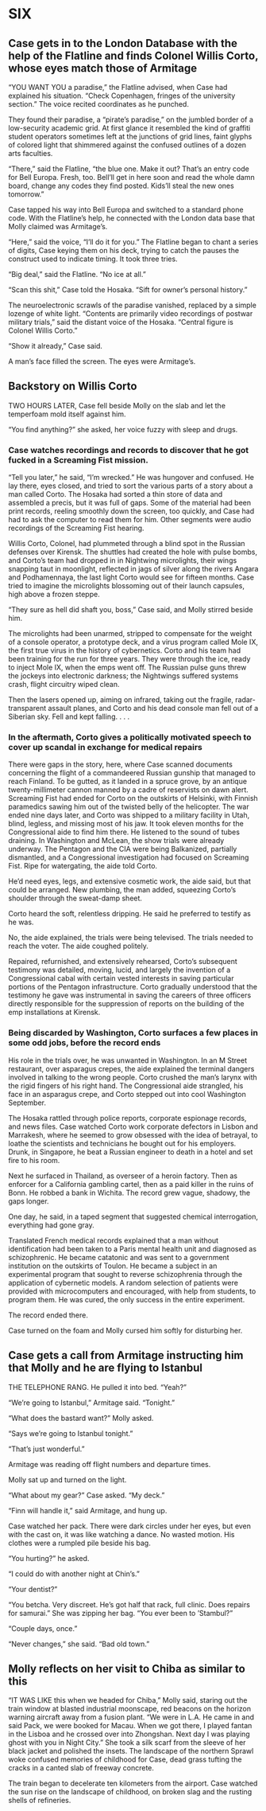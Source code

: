 # SIX

## Case gets in to the London Database with the help of the Flatline and finds Colonel Willis Corto, whose eyes match those of Armitage
“YOU WANT YOU a paradise,” the Flatline advised, when Case had explained his
situation. “Check Copenhagen, fringes of the university section.” The voice
recited coordinates as he punched.

They found their paradise, a “pirate’s paradise,” on the jumbled border of a
low-security academic grid. At first glance it resembled the kind of graffiti
student operators sometimes left at the junctions of grid lines, faint glyphs
of colored light that shimmered against the confused outlines of a dozen arts
faculties.

“There,” said the Flatline, “the blue one. Make it out? That’s an entry code
for Bell Europa. Fresh, too. Bell’ll get in here soon and read the whole damn
board, change any codes they find posted. Kids’ll steal the new ones tomorrow.”

Case tapped his way into Bell Europa and switched to a standard phone code.
With the Flatline’s help, he connected with the London data base that Molly
claimed was Armitage’s.

“Here,” said the voice, “I’ll do it for you.” The Flatline began to chant a
series of digits, Case keying them on his deck, trying to catch the pauses the
construct used to indicate timing. It took three tries.

“Big deal,” said the Flatline. “No ice at all.”

“Scan this shit,” Case told the Hosaka. “Sift for owner’s personal history.”

The neuroelectronic scrawls of the paradise vanished, replaced by a simple
lozenge of white light. “Contents are primarily video recordings of postwar
military trials,” said the distant voice of the Hosaka. “Central figure is
Colonel Willis Corto.”

“Show it already,” Case said.

A man’s face filled the screen. The eyes were Armitage’s.

## Backstory on Willis Corto
TWO HOURS LATER, Case fell beside Molly on the slab and let the temperfoam mold
itself against him.

“You find anything?” she asked, her voice fuzzy with sleep and drugs.

### Case watches recordings and records to discover that he got fucked in a Screaming Fist mission.
“Tell you later,” he said, “I’m wrecked.” He was hungover and confused. He lay
there, eyes closed, and tried to sort the various parts of a story about a man
called Corto. The Hosaka had sorted a thin store of data and assembled a
precis, but it was full of gaps. Some of the material had been print records,
reeling smoothly down the screen, too quickly, and Case had had to ask the
computer to read them for him. Other segments were audio recordings of the
Screaming Fist hearing.

Willis Corto, Colonel, had plummeted through a blind spot in the Russian
defenses over Kirensk. The shuttles had created the hole with pulse bombs, and
Corto’s team had dropped in in Nightwing microlights, their wings snapping taut
in moonlight, reflected in jags of silver along the rivers Angara and
Podhamennaya, the last light Corto would see for fifteen months. Case tried to
imagine the microlights blossoming out of their launch capsules, high above a
frozen steppe.

“They sure as hell did shaft you, boss,” Case said, and Molly stirred beside
him.

The microlights had been unarmed, stripped to compensate for the weight of a
console operator, a prototype deck, and a virus program called Mole IX, the
first true virus in the history of cybernetics. Corto and his team had been
training for the run for three years. They were through the ice, ready to
inject Mole IX, when the emps went off. The Russian pulse guns threw the
jockeys into electronic darkness; the Nightwings suffered systems crash, flight
circuitry wiped clean.

Then the lasers opened up, aiming on infrared, taking out the fragile,
radar-transparent assault planes, and Corto and his dead console man fell out
of a Siberian sky. Fell and kept falling. . . .

### In the aftermath, Corto gives a politically motivated speech to cover up scandal in exchange for medical repairs
There were gaps in the story, here, where Case scanned documents concerning the
flight of a commandeered Russian gunship that managed to reach Finland. To be
gutted, as it landed in a spruce grove, by an antique twenty-millimeter cannon
manned by a cadre of reservists on dawn alert. Screaming Fist had ended for
Corto on the outskirts of Helsinki, with Finnish paramedics sawing him out of
the twisted belly of the helicopter. The war ended nine days later, and Corto
was shipped to a military facility in Utah, blind, legless, and missing most of
his jaw. It took eleven months for the Congressional aide to find him there. He
listened to the sound of tubes draining. In Washington and McLean, the show
trials were already underway. The Pentagon and the CIA were being Balkanized,
partially dismantled, and a Congressional investigation had focused on
Screaming Fist. Ripe for watergating, the aide told Corto.

He’d need eyes, legs, and extensive cosmetic work, the aide said, but that
could be arranged. New plumbing, the man added, squeezing Corto’s shoulder
through the sweat-damp sheet.

Corto heard the soft, relentless dripping. He said he preferred to testify as
he was.

No, the aide explained, the trials were being televised. The trials needed to
reach the voter. The aide coughed politely.

Repaired, refurnished, and extensively rehearsed, Corto’s subsequent testimony
was detailed, moving, lucid, and largely the invention of a Congressional cabal
with certain vested interests in saving particular portions of the Pentagon
infrastructure. Corto gradually understood that the testimony he gave was
instrumental in saving the careers of three officers directly responsible for
the suppression of reports on the building of the emp installations at Kirensk.

### Being discarded by Washington, Corto surfaces a few places in some odd jobs, before the record ends
His role in the trials over, he was unwanted in Washington. In an M Street
restaurant, over asparagus crepes, the aide explained the terminal dangers
involved in talking to the wrong people. Corto crushed the man’s larynx with
the rigid fingers of his right hand. The Congressional aide strangled, his face
in an asparagus crepe, and Corto stepped out into cool Washington September.

The Hosaka rattled through police reports, corporate espionage records, and
news files. Case watched Corto work corporate defectors in Lisbon and
Marrakesh, where he seemed to grow obsessed with the idea of betrayal, to
loathe the scientists and technicians he bought out for his employers. Drunk,
in Singapore, he beat a Russian engineer to death in a hotel and set fire to
his room.

Next he surfaced in Thailand, as overseer of a heroin factory. Then as enforcer
for a California gambling cartel, then as a paid killer in the ruins of Bonn.
He robbed a bank in Wichita. The record grew vague, shadowy, the gaps longer.

One day, he said, in a taped segment that suggested chemical interrogation,
everything had gone gray.

Translated French medical records explained that a man without identification
had been taken to a Paris mental health unit and diagnosed as schizophrenic. He
became catatonic and was sent to a government institution on the outskirts of
Toulon. He became a subject in an experimental program that sought to reverse
schizophrenia through the application of cybernetic models. A random selection
of patients were provided with microcomputers and encouraged, with help from
students, to program them. He was cured, the only success in the entire
experiment.

The record ended there.

Case turned on the foam and Molly cursed him softly for disturbing her.

## Case gets a call from Armitage instructing him that Molly and he are flying to Istanbul
THE TELEPHONE RANG. He pulled it into bed. “Yeah?”

“We’re going to Istanbul,” Armitage said. “Tonight.”

“What does the bastard want?” Molly asked.

“Says we’re going to Istanbul tonight.”

“That’s just wonderful.”

Armitage was reading off flight numbers and departure times.

Molly sat up and turned on the light.

“What about my gear?” Case asked. “My deck.”

“Finn will handle it,” said Armitage, and hung up.

Case watched her pack. There were dark circles under her eyes, but even with
the cast on, it was like watching a dance. No wasted motion. His clothes were a
rumpled pile beside his bag.

“You hurting?” he asked.

“I could do with another night at Chin’s.”

“Your dentist?”

“You betcha. Very discreet. He’s got half that rack, full clinic. Does repairs
for samurai.” She was zipping her bag. “You ever been to ’Stambul?”

“Couple days, once.”

“Never changes,” she said. “Bad old town.”

## Molly reflects on her visit to Chiba as similar to this
“IT WAS LIKE this when we headed for Chiba,” Molly said, staring out the train
window at blasted industrial moonscape, red beacons on the horizon warning
aircraft away from a fusion plant. “We were in L.A. He came in and said Pack,
we were booked for Macau. When we got there, I played fantan in the Lisboa and
he crossed over into Zhongshan. Next day I was playing ghost with you in Night
City.” She took a silk scarf from the sleeve of her black jacket and polished
the insets. The landscape of the northern Sprawl woke confused memories of
childhood for Case, dead grass tufting the cracks in a canted slab of freeway
concrete.

The train began to decelerate ten kilometers from the airport. Case watched the
sun rise on the landscape of childhood, on broken slag and the rusting shells
of refineries.





